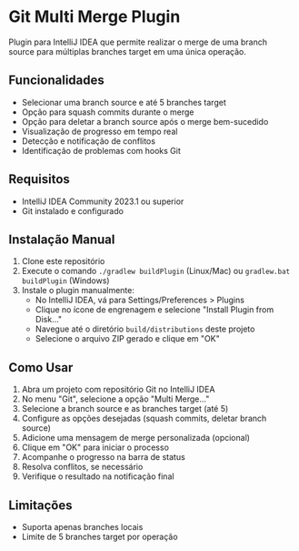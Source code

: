 # Git Multi Merge Plugin

Plugin para IntelliJ IDEA que permite realizar o merge de uma branch source para múltiplas branches target em uma única operação.

## Funcionalidades

- Selecionar uma branch source e até 5 branches target
- Opção para squash commits durante o merge
- Opção para deletar a branch source após o merge bem-sucedido
- Visualização de progresso em tempo real
- Detecção e notificação de conflitos
- Identificação de problemas com hooks Git

## Requisitos

- IntelliJ IDEA Community 2023.1 ou superior
- Git instalado e configurado

## Instalação Manual

1. Clone este repositório
2. Execute o comando `./gradlew buildPlugin` (Linux/Mac) ou `gradlew.bat buildPlugin` (Windows)
3. Instale o plugin manualmente:
   - No IntelliJ IDEA, vá para Settings/Preferences > Plugins
   - Clique no ícone de engrenagem e selecione "Install Plugin from Disk..."
   - Navegue até o diretório `build/distributions` deste projeto
   - Selecione o arquivo ZIP gerado e clique em "OK"

## Como Usar

1. Abra um projeto com repositório Git no IntelliJ IDEA
2. No menu "Git", selecione a opção "Multi Merge..."
3. Selecione a branch source e as branches target (até 5)
4. Configure as opções desejadas (squash commits, deletar branch source)
5. Adicione uma mensagem de merge personalizada (opcional)
6. Clique em "OK" para iniciar o processo
7. Acompanhe o progresso na barra de status
8. Resolva conflitos, se necessário
9. Verifique o resultado na notificação final

## Limitações

- Suporta apenas branches locais
- Limite de 5 branches target por operação 